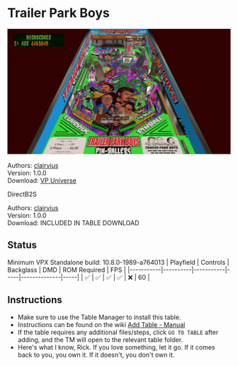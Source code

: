 # Trailer Park Boys

![Table Preview](../../images/vpx-trailerparkboys.png)

Authors: [clairvius](https://vpuniverse.com/profile/16134-clairvius/)  
Version: 1.0.0  
Download: [VP Universe](https://vpuniverse.com/files/file/20407-trailer-park-boys-pin-ballers-clairvius-2024/)  

DirectB2S

Authors: [clairvius](https://vpuniverse.com/profile/16134-clairvius/)  
Version: 1.0.0  
Download: INCLUDED IN TABLE DOWNLOAD  


## Status 

Minimum VPX Standalone build: 10.8.0-1989-a764013
| Playfield | Controls | Backglass | DMD | ROM Required | FPS | 
|-----------|----------|-----------|-----|--------------|-----|
| :white_check_mark: | :white_check_mark: | :white_check_mark: | :white_check_mark: | :x: | 60 |

## Instructions

- Make sure to use the Table Manager to install this table.
- Instructions can be found on the wiki [Add Table - Manual](https://github.com/LegendsUnchained/vpx-standalone-alp4k/wiki/%5B04%5D-%F0%9F%A7%A1-TM-%E2%80%90-Other-Features#add-table---manual)
- If the table requires any additional files/steps, click `GO TO TABLE` after adding, and the TM will open to the relevant table folder.
- Here's what I know, Rick. If you love something, let it go. If it comes back to you, you own it. If it doesn't, you don't own it.

